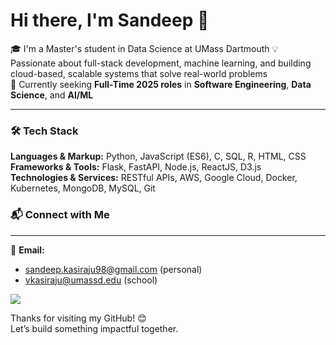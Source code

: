 # Hi there, I'm Sandeep 👋

🎓 I'm a Master's student in Data Science at UMass Dartmouth 
💡 Passionate about full-stack development, machine learning, and building cloud-based, scalable systems that solve real-world problems  
🚀 Currently seeking **Full-Time 2025 roles** in **Software Engineering**, **Data Science**, and **AI/ML**

---

### 🛠 Tech Stack

**Languages & Markup:** Python, JavaScript (ES6), C, SQL, R, HTML, CSS  
**Frameworks & Tools:** Flask, FastAPI, Node.js, ReactJS, D3.js  
**Technologies & Services:** RESTful APIs, AWS, Google Cloud, Docker, Kubernetes, MongoDB, MySQL, Git

### 📬 Connect with Me

---

📧 **Email:**
<ul>
  <li><a href="mailto:sandeep.kasiraju98@gmail.com">sandeep.kasiraju98@gmail.com</a> (personal)</li>
  <li><a href="mailto:vkasiraju@umassd.edu">vkasiraju@umassd.edu</a> (school)</li>
</ul>

<a href="https://www.linkedin.com/in/sandeep-kasiraju-ba9176177/" target="_blank">
  <img src="https://img.shields.io/badge/LinkedIn-0077B5?style=for-the-badge&logo=linkedin&logoColor=white" />
</a>

<br/>


Thanks for visiting my GitHub! 😊  
Let’s build something impactful together.

